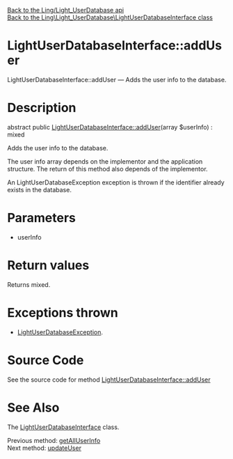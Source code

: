 [Back to the Ling/Light_UserDatabase api](https://github.com/lingtalfi/Light_UserDatabase/blob/master/doc/api/Ling/Light_UserDatabase.md)<br>
[Back to the Ling\Light_UserDatabase\LightUserDatabaseInterface class](https://github.com/lingtalfi/Light_UserDatabase/blob/master/doc/api/Ling/Light_UserDatabase/LightUserDatabaseInterface.md)


LightUserDatabaseInterface::addUser
================



LightUserDatabaseInterface::addUser — Adds the user info to the database.




Description
================


abstract public [LightUserDatabaseInterface::addUser](https://github.com/lingtalfi/Light_UserDatabase/blob/master/doc/api/Ling/Light_UserDatabase/LightUserDatabaseInterface/addUser.md)(array $userInfo) : mixed




Adds the user info to the database.

The user info array depends on the implementor and the application structure.
The return of this method also depends of the implementor.


An LightUserDatabaseException exception is thrown if the identifier already exists in the database.




Parameters
================


- userInfo

    


Return values
================

Returns mixed.


Exceptions thrown
================

- [LightUserDatabaseException](https://github.com/lingtalfi/Light_UserDatabase/blob/master/doc/api/Ling/Light_UserDatabase/Exception/LightUserDatabaseException.md).&nbsp;







Source Code
===========
See the source code for method [LightUserDatabaseInterface::addUser](https://github.com/lingtalfi/Light_UserDatabase/blob/master/LightUserDatabaseInterface.php#L80-L80)


See Also
================

The [LightUserDatabaseInterface](https://github.com/lingtalfi/Light_UserDatabase/blob/master/doc/api/Ling/Light_UserDatabase/LightUserDatabaseInterface.md) class.

Previous method: [getAllUserInfo](https://github.com/lingtalfi/Light_UserDatabase/blob/master/doc/api/Ling/Light_UserDatabase/LightUserDatabaseInterface/getAllUserInfo.md)<br>Next method: [updateUser](https://github.com/lingtalfi/Light_UserDatabase/blob/master/doc/api/Ling/Light_UserDatabase/LightUserDatabaseInterface/updateUser.md)<br>

